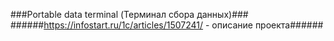 ###Portable data terminal (Терминал сбора данных)###
######https://infostart.ru/1c/articles/1507241/ - описание проекта######